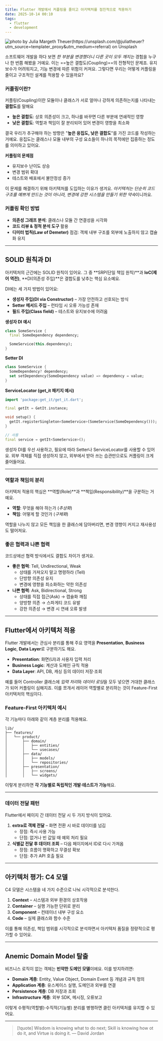 ```yaml
---
title: Flutter 개발에서 커플링을 줄이고 아키텍처를 점진적으로 적용하기
date: 2025-10-14 00:10
tags:
  - flutter
  - development
---
```


![photo by Julia Margeth Theuer(https://unsplash.com/@juliatheuer?utm_source=templater_proxy&utm_medium=referral) on Unsplash](https://images.unsplash.com/photo-1559039616-33af37c928fa?crop=entropy&cs=srgb&fm=jpg&ixid=M3w2NDU1OTF8MHwxfHJhbmRvbXx8fHx8fHx8fDE3NjAzNjgyMjd8&ixlib=rb-4.1.0&q=85&w=800&h=460)

소프트웨어 개발을 하다 보면 _한 부분을 변경했더니 다른 곳이 모두 깨지는_ 경험을 누구나 한 번쯤 해봤을 거예요.
이는 ==높은 결합도(Coupling)==의 전형적인 문제죠. 유지보수가 어려워지고, 기능 변경에 따른 위험이 커져요.
그렇다면 우리는 어떻게 커플링을 줄이고 구조적인 설계를 적용할 수 있을까요?

### 커플링이란?

커플링(Coupling)이란 모듈이나 클래스가 서로 얼마나 강하게 의존하는지를 나타내는 **결합도**를 말해요

- **높은 결합도**: 상호 의존성이 크고, 하나를 바꾸면 다른 부분에 연쇄적인 영향
- **낮은 결합도**: 역할과 책임이 잘 분리되어 있어 변경이 영향을 최소화

결국 우리가 추구해야 하는 방향은 "**높은 응집도, 낮은 결합도**"를 가진 코드를 작성하는 거예요.
응집도는 클래스나 모듈 내부의 구성 요소들이 하나의 목적에만 집중하는 정도를 의미하고 있어요.

**커플링의 문제점**

- 유지보수 난이도 상승
- 변경 범위 확대
- 테스트와 배포에서 불안정성 증가

이 문제를 해결하기 위해 아키텍처를 도입하는 이유가 생겨요.
*아키텍처는 단순히 코드 구조를 예쁘게 만드는 것이 아니라, 변경에 강한 시스템을 만들기 위한 약속*이니까요.

### 커플링 확인 방법

- **의존성 그래프 분석**: 클래스나 모듈 간 연결성을 시각화
- **코드 리뷰 & 정적 분석 도구** 활용
- **디미터 법칙(Law of Demeter)** 점검: 객체 내부 구조를 외부에 노출하지 않고 캡슐화 유지

---

## SOLID 원칙과 DI

아키텍처의 근간에는 SOLID 원칙이 있어요.
그 중 **SRP(단일 책임 원칙)**과 **IoC(제어 역전)**, **DI(의존성 주입)**은 결합도를 낮추는 핵심 요소예요.

DI에는 세 가지 방법이 있어요:

- **생성자 주입(DI via Constructor)** – 가장 안전하고 선호되는 방식
- **Setter 메서드 주입** – 런타임 시 오류 가능성 존재
- **필드 주입(Class field)** – 테스트와 유지보수에 어려움

**생성자 DI 예시**

```dart
class SomeService {
  final SomeDependency dependency;

  SomeService(this.dependency);
}
```

**Setter DI**

```dart
class SomeService {
  SomeDependency? dependency;
  set setDependency(SomeDependency value) => dependency = value;
}
```

**ServiceLocator (get_it 패키지 예시)**

```dart
import 'package:get_it/get_it.dart';

final getIt = GetIt.instance;

void setup() {
  getIt.registerSingleton<SomeService>(SomeService(SomeDependency()));
}

// 사용
final service = getIt<SomeService>();
```

생성자 DI를 우선 사용하고, 필요에 따라 Setter나 ServiceLocator를 사용할 수 있어요.
외부 객체를 직접 생성하지 않고, 외부에서 받아 쓰는 습관만으로도 커플링이 크게 줄어들어요.

---

### 역할과 책임의 분리

아키텍처 적용의 핵심은 **역할(Role)**과 **책임(Responsibility)**을 구분하는 거예요.

- **역할**: 무엇을 해야 하는가 (_추상화_)
- **책임**: 어떻게 할 것인가 (_구체화_)

역할을 나누지 않고 모든 책임을 한 클래스에 담아버리면, 변경 영향이 커지고 재사용성도 떨어져요.

### 좋은 협력과 나쁜 협력

코드상에선 협력 방식에서도 결합도 차이가 생겨요.

- **좋은 협력**: Tell, Undirectional, Weak
  - 상태를 가져오지 말고 명령하라 (Tell)
  - 단방향 의존성 유지
  - 변경에 영향을 최소화하는 약한 의존성
- **나쁜 협력**: Ask, Bidirectional, Strong
  - 상태를 직접 접근(Ask) → 캡슐화 깨짐
  - 양방향 의존 → 스파게티 코드 유발
  - 강한 의존성 → 변경 시 연쇄 오류 발생

---

## Flutter에서 아키텍처 적용

Flutter 개발에서는 관심사 분리를 통해 주요 영역을 **Presentation**, **Business Logic**, **Data Layer**로 구분하기도 해요.

- **Presentation**: 화면(UI)과 사용자 입력 처리
- **Business Logic**: 계산과 도메인 규칙 적용
- **Data Layer**: API, DB, 캐싱 등의 데이터 저장·조회

예를 들어 Controller 클래스에 *입력 처리*와 *데이터 로딩*을 모두 넣으면 거대한 클래스가 되어 커플링이 심해지죠.
이를 쪼개서 레이어 역할별로 분리하는 것이 Feature-First 아키텍처의 핵심이다.

### Feature-First 아키텍처 예시

각 기능마다 아래와 같이 계층 분리를 적용해요.

```plaintext
lib/
├── features/
│   └── product/
│       ├── domain/
│       │   ├── entities/
│       │   └── usecases/
│       ├── data/
│       │   ├── models/
│       │   └── repositories/
│       ├── presentation/
│       │   ├── screens/
│       │   └── widgets/
```

이렇게 분리하면 **각 기능별로 독립적인 개발·테스트가 가능**해요.

---

### 데이터 전달 패턴

Flutter에서 페이지 간 데이터 전달 시 두 가지 방식이 있어요.

1. **extra로 객체 전달** – 화면 전환 시 바로 데이터를 넘김
   - 장점: 즉시 사용 가능
   - 단점: 없거나 빈 값일 때 예외 처리 필요
2. **식별값 전달 후 데이터 조회** – 다음 페이지에서 ID로 다시 가져옴
   - 장점: 흐름이 명확하고 무결성 확보
   - 단점: 추가 API 호출 필요

---

## 아키텍처 평가: C4 모델

C4 모델은 시스템을 네 가지 수준으로 나눠 시각적으로 분석한다.

1. **Context** – 시스템과 외부 환경의 상호작용
2. **Container** – 실행 가능한 단위로 분리
3. **Component** – 컨테이너 내부 구성 요소
4. **Code** – 실제 클래스와 함수 수준

이를 통해 의존성, 책임 범위를 시각적으로 분석하면서 아키텍처 품질을 정량적으로 평가할 수 있어요.

---

## Anemic Domain Model 탈출

비즈니스 로직이 없는 객체는 **빈약한 도메인 모델**이에요. 이를 방지하려면:

- **Domain 계층**: Entity, Value Object, Domain Event 등 개념과 규칙 정의
- **Application 계층**: 유스케이스 실행, 도메인과 외부를 연결
- **Persistence 계층**: DB 저장과 조회
- **Infrastructure 계층**: 외부 SDK, 메시징, 오류보고

이렇게 수평적(역할별)·수직적(기능별) 분리를 병행하면 클린 아키텍처를 유지할 수 있어요.

---

> [!quote] Wisdom is knowing what to do next; Skill is knowing how ot do it, and Virtue is doing it.
> — David Jordan
